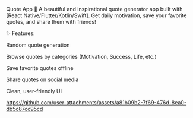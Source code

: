 Quote App
📌 A beautiful and inspirational quote generator app built with [React Native/Flutter/Kotlin/Swift]. Get daily motivation, save your favorite quotes, and share them with friends!

✨ Features:

Random quote generation

Browse quotes by categories (Motivation, Success, Life, etc.)

Save favorite quotes offline

Share quotes on social media

Clean, user-friendly UI

https://github.com/user-attachments/assets/a81b09b2-7f69-476d-8ea0-db5c87cc95cd
